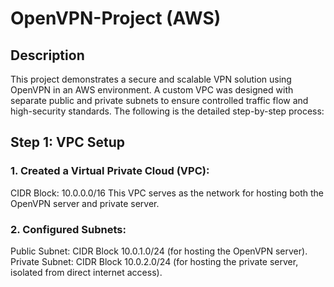 # OpenVPN-Project (AWS)

## Description
This project demonstrates a secure and scalable VPN solution using OpenVPN in an AWS environment. A custom VPC was designed with separate public and private subnets to ensure controlled traffic flow and high-security standards. The following is the detailed step-by-step process:

## Step 1: VPC Setup
### 1. Created a Virtual Private Cloud (VPC):
CIDR Block: 10.0.0.0/16
This VPC serves as the network for hosting both the OpenVPN server and private server.
### 2. Configured Subnets:
Public Subnet: CIDR Block 10.0.1.0/24 (for hosting the OpenVPN server).
Private Subnet: CIDR Block 10.0.2.0/24 (for hosting the private server, isolated from direct internet access).
